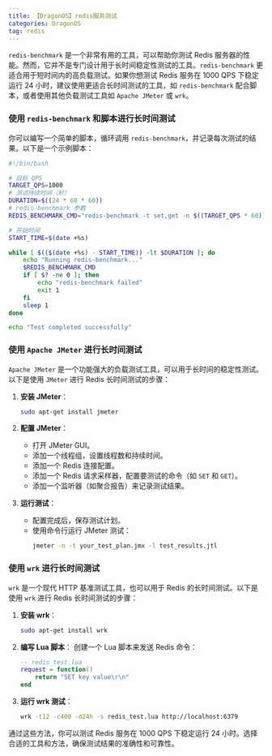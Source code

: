 ```yaml
---
title: 【DragonOS】redis服务测试
categories: DragonOS
tag: redis
---
```

`redis-benchmark` 是一个非常有用的工具，可以帮助你测试 Redis 服务器的性能。然而，它并不是专门设计用于长时间稳定性测试的工具。`redis-benchmark` 更适合用于短时间内的高负载测试。如果你想测试 Redis 服务在 1000 QPS 下稳定运行 24 小时，建议使用更适合长时间测试的工具，如 `redis-benchmark` 配合脚本，或者使用其他负载测试工具如 `Apache JMeter` 或 `wrk`。

### 使用 `redis-benchmark` 和脚本进行长时间测试

你可以编写一个简单的脚本，循环调用 `redis-benchmark`，并记录每次测试的结果。以下是一个示例脚本：

```bash
#!/bin/bash

# 目标 QPS
TARGET_QPS=1000
# 测试持续时间（秒）
DURATION=$((24 * 60 * 60))
# redis-benchmark 参数
REDIS_BENCHMARK_CMD="redis-benchmark -t set,get -n $((TARGET_QPS * 60)) -c 50 -q"

# 开始时间
START_TIME=$(date +%s)

while [ $(($(date +%s) - START_TIME)) -lt $DURATION ]; do
    echo "Running redis-benchmark..."
    $REDIS_BENCHMARK_CMD
    if [ $? -ne 0 ]; then
        echo "redis-benchmark failed"
        exit 1
    fi
    sleep 1
done

echo "Test completed successfully"
```

### 使用 `Apache JMeter` 进行长时间测试

`Apache JMeter` 是一个功能强大的负载测试工具，可以用于长时间的稳定性测试。以下是使用 `JMeter` 进行 Redis 长时间测试的步骤：

1. **安装 JMeter**：
   ```bash
   sudo apt-get install jmeter
   ```

2. **配置 JMeter**：
   - 打开 JMeter GUI。
   - 添加一个线程组，设置线程数和持续时间。
   - 添加一个 Redis 连接配置。
   - 添加一个 Redis 请求采样器，配置要测试的命令（如 `SET` 和 `GET`）。
   - 添加一个监听器（如聚合报告）来记录测试结果。

3. **运行测试**：
   - 配置完成后，保存测试计划。
   - 使用命令行运行 JMeter 测试：
     ```bash
     jmeter -n -t your_test_plan.jmx -l test_results.jtl
     ```

### 使用 `wrk` 进行长时间测试

`wrk` 是一个现代 HTTP 基准测试工具，也可以用于 Redis 的长时间测试。以下是使用 `wrk` 进行 Redis 长时间测试的步骤：

1. **安装 wrk**：
   ```bash
   sudo apt-get install wrk
   ```

2. **编写 Lua 脚本**：
   创建一个 Lua 脚本来发送 Redis 命令：
   ```lua
   -- redis_test.lua
   request = function()
       return "SET key value\r\n"
   end
   ```

3. **运行 wrk 测试**：
   ```bash
   wrk -t12 -c400 -d24h -s redis_test.lua http://localhost:6379
   ```

通过这些方法，你可以测试 Redis 服务在 1000 QPS 下稳定运行 24 小时。选择合适的工具和方法，确保测试结果的准确性和可靠性。